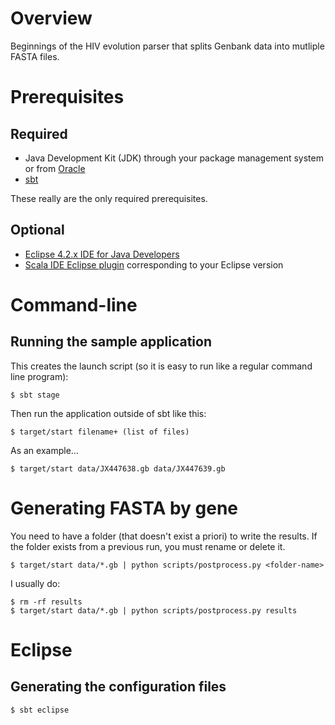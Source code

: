 # Overview

Beginnings of the HIV evolution parser that splits Genbank data into mutliple
FASTA files.

# Prerequisites

## Required

- Java Development Kit (JDK) through your package management system or from [Oracle](http://www.oracle.com/technetwork/java/javase/downloads)
- [sbt](http://www.scala-sbt.org/)

These really are the only required prerequisites.

## Optional

- [Eclipse 4.2.x IDE for Java Developers](http://www.eclipse.org/downloads/packages/eclipse-ide-java-developers/junosr1)
- [Scala IDE Eclipse plugin](http://scala-ide.org/download/milestone.html#scala_ide_21_milestone_3) corresponding to your Eclipse version

# Command-line

## Running the sample application

This creates the launch script (so it is easy to run like a regular command line program):

    $ sbt stage

Then run the application outside of sbt like this:

    $ target/start filename+ (list of files)

As an example...

    $ target/start data/JX447638.gb data/JX447639.gb

# Generating FASTA by gene

You need to have a folder (that doesn't exist a priori) to write the results. If the folder exists
from a previous run, you must rename or delete it.

    $ target/start data/*.gb | python scripts/postprocess.py <folder-name> 

I usually do:

    $ rm -rf results
    $ target/start data/*.gb | python scripts/postprocess.py results 
    


# Eclipse

## Generating the configuration files

    $ sbt eclipse
